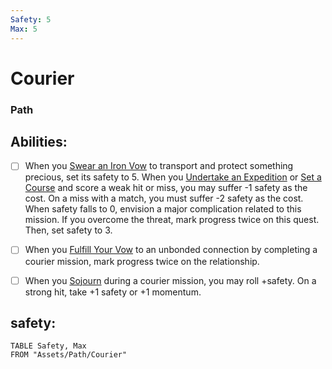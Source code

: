 ```yaml
---
Safety: 5
Max: 5
---
```

# Courier
### Path


## Abilities:
- [ ] When you [Swear an Iron Vow](Moves/quest/swear_an_iron_vow) to transport and protect something precious, set its safety to 5. When you [Undertake an Expedition](Moves/exploration/undertake_an_expedition) or [Set a Course](Moves/exploration/set_a_course) and score a weak hit or miss, you may suffer -1 safety as the cost. On a miss with a match, you must suffer -2 safety as the cost. When safety falls to 0, envision a major complication related to this mission. If you overcome the threat, mark progress twice on this quest. Then, set safety to 3.

- [ ] When you [Fulfill Your Vow](Moves/quest/fulfill_your_vow) to an unbonded connection by completing a courier mission, mark progress twice on the relationship.

- [ ] When you [Sojourn](Moves/recover/sojourn) during a courier mission, you may roll +safety. On a strong hit, take +1 safety or +1 momentum.

## safety:
```dataview
TABLE Safety, Max
FROM "Assets/Path/Courier"
```
